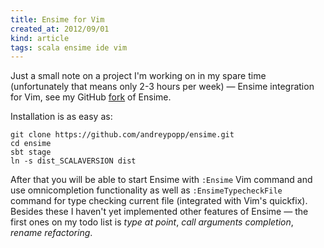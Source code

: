```yaml
---
title: Ensime for Vim
created_at: 2012/09/01
kind: article
tags: scala ensime ide vim
---
```


Just a small note on a project I'm working on in my spare time (unfortunately
that means only 2-3 hours per week) — Ensime integration for Vim, see my GitHub
[fork][1] of Ensime.

Installation is as easy as:

    git clone https://github.com/andreypopp/ensime.git
    cd ensime
    sbt stage
    ln -s dist_SCALAVERSION dist

After that you will be able to start Ensime with `:Ensime` Vim command and use
omnicompletion functionality as well as `:EnsimeTypecheckFile` command for
type checking current file (integrated with Vim's quickfix). Besides these I
haven't yet implemented other features of Ensime — the first ones on my todo
list is *type at point*, *call arguments completion*, *rename refactoring*.

[1]: https://github.com/andreypopp/ensime
